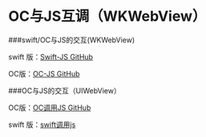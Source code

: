 # OC与JS互调（WKWebView）

###swift/OC与JS的交互(WKWebView)

swift 版：[Swift-JS GitHub](https://github.com/xyqjcdd/WKWebJSSwift.git)

OC版：[OC-JS GitHub](https://github.com/xyqjcdd/WKWebJSOC.git)

###OC与JS的交互（UIWebView）

OC版：[OC调用JS GitHub](https://github.com/xyqjcdd/OC-JavaScript.git)

swift 版：[swift调用js](https://github.com/xyqjcdd/swift-js.git)
